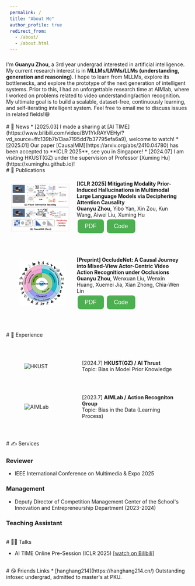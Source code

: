 ```yaml
---
permalink: /
title: "About Me"
author_profile: true
redirect_from: 
  - /about/
  - /about.html
---
```


<style>
body {
    background-image: url('/images/bd9d34ccgy1hzpk9m8bn2j21hc0u0tu9.jpg');
    background-size: cover;
    background-position: center;
    background-repeat: no-repeat;
    background-attachment: fixed;
}
div, p {
    background-color: rgba(255, 255, 255, 0.1);
    padding: 10px;
    border-radius: 5px;
}
</style>

I'm **Guanyu Zhou**, a 3rd year undergrad interested in artificial intelligence. 

My current research interest is in **MLLMs/LMMs/LLMs (understanding, generation and reasoning)**. I hope to learn from MLLMs, explore its bottlenecks, and explore the prototype of the next generation of intelligent systems. Prior to this, I had an unforgettable research time at AIMlab, where I worked on problems related to video understanding/action recognition. 

My ultimate goal is to build a scalable, dataset-free, continuously learning, and self-iterating intelligent system. Feel free to email me to discuss issues in related fields!😄

<br>
# 📅 News
* [2025.03] I made a sharing at [AI TIME](https://www.bilibili.com/video/BV1YkRAYVEHy/?vd_source=ffc139b7b13aa7195dd7b37795efa6a9), welcome to watch!
* [2025.01] Our paper [CausalMM](https://arxiv.org/abs/2410.04780) has been accepted to **ICLR 2025**, see you in Singapore!
* [2024.07] I am visiting HKUST(GZ) under the supervision of Professor [Xuming Hu](https://xuminghu.github.io)!

<br>
# 📝 Publications

<div style="display: flex; align-items: center; margin-bottom: 20px;">
  <div style="flex: 1; padding-left: 0px;">
    <img src="/images/causalmm.png" alt="Flowchart" style="max-width: 100%;">
  </div>
  <div style="width: 60%; padding-left: 10px;">
    <p><strong>[ICLR 2025] Mitigating Modality Prior-Induced Hallucinations in Multimodal Large Language Models via Deciphering Attention Causality</strong></p>
    <p><strong>Guanyu Zhou</strong>, Yibo Yan, Xin Zou, Kun Wang, Aiwei Liu, Xuming Hu</p>
    <a href="https://arxiv.org/pdf/2410.04780" target="_blank"><button>PDF</button></a> 
    <a href="https://github.com/The-Martyr/CausalMM" target="_blank"><button>Code</button></a>
  </div>
</div>

<style>
p {
    margin: 0; /* Remove default margin */
    padding: 0; /* Remove default padding */
}
button {
  background-color: #4CAF50; /* Green background */
  border: none; /* No border */
  color: white; /* White text */
  padding: 10px 20px; /* Padding */
  text-align: center; /* Centered text */
  text-decoration: none; /* No underline */
  display: inline-block; /* Inline block */
  font-size: 16px; /* Font size */
  margin: 4px 2px; /* Margin */
  cursor: pointer; /* Pointer cursor */
  border-radius: 8px; /* Rounded corners */
}
</style>

<div style="display: flex; align-items: center; margin-bottom: 20px;">
  <div style="flex: 1; padding-left: 25px;">
    <img src="/images/OccludeNet.png" alt="Flowchart" style="max-width: 90%;">
  </div>
  <div style="width: 60%; padding-left: 10px;">
    <p><strong>[Preprint] OccludeNet: A Causal Journey into Mixed-View Actor-Centric Video Action Recognition under Occlusions</strong></p>
    <p><strong>Guanyu Zhou</strong>, Wenxuan Liu, Wenxin Huang, Xuemei Jia, Xian Zhong, Chia-Wen Lin</p>
    <a href="https://arxiv.org/pdf/2411.15729" target="_blank"><button>PDF</button></a> 
    <a href="https://github.com/The-Martyr/OccludeNet-Dataset" target="_blank"><button>Code</button></a>
  </div>
</div>

<style>
p {
    margin: 0; /* Remove default margin */
    padding: 0; /* Remove default padding */
}
button {
  background-color: #4CAF50; /* Green background */
  border: none; /* No border */
  color: white; /* White text */
  padding: 10px 20px; /* Padding */
  text-align: center; /* Centered text */
  text-decoration: none; /* No underline */
  display: inline-block; /* Inline block */
  font-size: 16px; /* Font size */
  margin: 4px 2px; /* Margin */
  cursor: pointer; /* Pointer cursor */
  border-radius: 8px; /* Rounded corners */
}
</style>




<br>
# 📇 Experience

<div style="margin-top: 40px; display: flex; align-items: center; margin-bottom: 20px;"> 
  <div style="flex: 1; padding-left: 40px;">
    <img src="https://hkust.edu.hk/sites/default/files/images/UST_L3.svg" alt="HKUST" style="max-width: 80%; height: auto;">
  </div>
  <div style="flex: 2; padding-left: 10px;">
    <p>[2024.7] <strong>HKUST(GZ) / AI Thrust</strong></p>
    <p>Topic: Bias in Model Prior Knowledge</p>
  </div>
</div>

<div style="display: flex; align-items: center; margin-bottom: 20px;">
  <div style="flex: 1; padding-left: 40px;">
    <img src="/images/AIMLab.jpg" alt="AIMLab" style="max-width: 80%; width: 200px; height: auto;">
  </div>
  <div style="flex: 2; padding-left: 10px;">
    <p>[2023.7] <strong>AIMLab / Action Recogniton Group</strong></p>
    <p>Topic: Bias in the Data (Learning Process)</p>
  </div>
</div>



<br>
# ✍ Services

### Reviewer

* IEEE International Conference on Multimedia & Expo 2025

### Management

* Deputy Director of Competition Management Center of the School's Innovation and Entrepreneurship Department (2023-2024)

### Teaching Assistant



<br>
# 👨‍🏫 Talks

* AI TIME Online Pre-Session (ICLR 2025) [[watch on Bilibili]](https://www.bilibili.com/video/BV1YkRAYVEHy/?vd_source=ffc139b7b13aa7195dd7b37795efa6a9)


<br>
# 😘 Friends Links
* [hanghang214](https://hanghang214.cn/) Outstanding infosec undergrad, admitted to master's at PKU.

<div style="margin-top: 100px;"></div>

<script type="text/javascript" id="mapmyvisitors" src="//mapmyvisitors.com/map.js?d=8MhgTWHJEZzdE82Bb-wBII3RuujWQtydOxS12ZLFdM8&cl=ffffff&w=a"></script>


